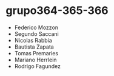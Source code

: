 # grupo364-365-366
- Federico Mozzon
- Segundo Saccani
- Nicolas Rabbia
- Bautista Zapata
- Tomas Premaries
- Mariano Herrlein
- Rodrigo Fagundez